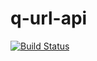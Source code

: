 # q-url-api
[![Build Status](https://travis-ci.org/l14D35/q-url-api.svg?branch=master)](https://travis-ci.org/l14D35/q-url-api)